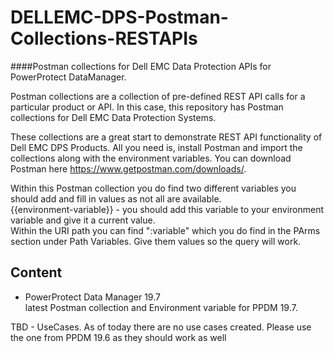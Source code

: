 # DELLEMC-DPS-Postman-Collections-RESTAPIs
####Postman collections for Dell EMC Data Protection APIs for PowerProtect DataManager.

Postman collections are a collection of pre-defined REST API calls for a particular product or API. In this case, this repository has Postman collections for Dell EMC Data Protection Systems.

These collections are a great start to demonstrate REST API functionality of Dell EMC DPS Products.
All you need is, install Postman and import the collections along with the environment variables. You can download Postman here https://www.getpostman.com/downloads/.  

Within this Postman collection you do find two different variables you should add and fill in values as not all are available.  
{{environment-variable}} - you should add this variable to your environment variable and give it a current value.  
Within the URI path you can find ":variable" which you do find in the PArms section under Path Variables. Give them values so the query will work.  

## Content
* PowerProtect Data Manager 19.7    
		 latest Postman collection and Environment variable for PPDM 19.7.  
		
TBD - UseCases. As of today there are no use cases created. Please use the one from PPDM 19.6 as they should work as well
		 
